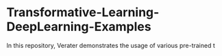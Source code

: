 # Transformative-Learning-DeepLearning-Examples
In this repository, Verater demonstrates the usage of various pre-trained t